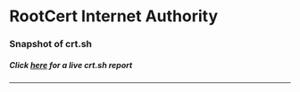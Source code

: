 # RootCert Internet Authority
### Snapshot of crt.sh
##### Click [here](https://crt.sh/?q=7CE1E0223C50E5E3132F0212059DC87C678CBC407183C4CE7AA96A60FB5237C2) for a live crt.sh report

---
